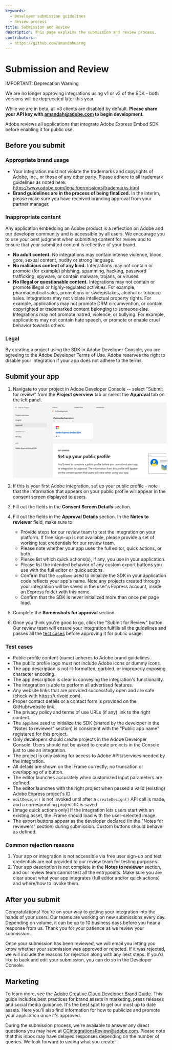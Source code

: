 ```yaml
---
keywords:
  - Developer submission guidelines
  - Review process
title: Submission and Review
description: This page explains the submission and review process.
contributors:
  - https://github.com/amandahuarng
---
```


# Submission and Review

<InlineAlert variant="error" slots="header, text1, text2" />

IMPORTANT: Deprecation Warning

We are no longer approving integrations using v1 or v2 of the SDK - both versions will be deprecated later this year.

While we are in beta, all v3 clients are disabled by default. **Please share your API key with amandah@adobe.com to begin development.**

Adobe reviews all applications that integrate Adobe Express Embed SDK before enabling it for public use.

## Before you submit

### Appropriate brand usage

* Your integration must not violate the trademarks and copyrights of Adobe, Inc., or those of any other party. Please adhere to all trademark guidelines as noted here: <https://www.adobe.com/legal/permissions/trademarks.html>
* **Brand guidelines are in the process of being finalized.** In the interim, please make sure you have received branding approval from your partner manager.

### Inappropriate content

Any application embedding an Adobe product is a reflection on Adobe and our developer community and is accessible by all users. We encourage you to use your best judgment when submitting content for review and to ensure that your submitted content is reflective of your brand.

* __No adult content.__
No integrations may contain intense violence, blood, gore, sexual content, nudity or strong language.
* __No malicious content of any kind.__
Integrations may not contain or promote (for example) phishing, spamming, hacking, password trafficking, spyware, or contain malware, trojans, or viruses.
* __No illegal or questionable content.__
Integrations may not contain or promote illegal or highly-regulated activities. For example, pharmaceutical sales, promotions or sweepstakes, alcohol or tobacco sales. Integrations may not violate intellectual property rights. For example, applications may not promote DRM circumvention, or contain copyrighted or trademarked content belonging to someone else. Integrations may not promote hatred, violence, or bullying. For example, applications may not contain hate speech, or promote or enable cruel behavior towards others.

### Legal

By creating a project using the SDK in Adobe Developer Console, you are agreeing to the Adobe Developer Terms of Use. Adobe reserves the right to disable your integration if your app does not adhere to the terms.

## Submit your app

1. Navigate to your project in Adobe Developer Console -- select "Submit for review" from the __Project overview__ tab or select the __Approval__ tab on the left panel. 
   ![Submit for review in Console UI](submission.png)
2. If this is your first Adobe integration, set up your public profile - note that the information that appears on your public profile will appear in the consent screen displayed to users.

3. Fill out the fields in the __Consent Screen Details__ section.

4. Fill out the fields in the __Approval Details__ section. In the __Notes to reviewer__ field, make sure to:
   * Provide steps for our review team to test the integration on your platform. If free sign-up is not available, please provide a set of working test credentials for our review team.
   * Please note whether your app uses the full editor, quick actions, or both.
   * Please list which quick actions(s), if any, you use in your application.
   * Please list the intended behavior of any custom export buttons you use with the full editor or quick actions.
   * Confirm that the `appName` used to initialize the SDK in your application code reflects your app's name. Note any projects created through your integration will be saved in the user's Express account, inside an Express folder with this name.
   * Confirm that the SDK is never initialized more than once per page load.

5. Complete the __Screenshots for approval__ section.
6. Once you think you're good to go, click the "Submit for Review" button. Our review team will ensure your integration fulfills all the guidelines and passes all the [test cases](#test-cases) before approving it for public usage.

### Test cases

* Public profile content (name) adheres to Adobe brand guidelines.
* The public profile logo must not include Adobe icons or dummy icons.
* The app description is not ill-formatted, garbled, or improperly exposing character encoding.
* The app description is clear in conveying the integration's functionality.
* The integration is able to perform all advertised features.
* Any website links that are provided successfully open and are safe (check with <https://urlvoid.com>).
* Proper contact details or a contact form is provided on the GitHub/website link.
* The privacy policy and terms of use URLs (if any) link to the right content.
* The `appName` used to initialize the SDK (shared by the developer in the "Notes to reviewer" section) is consistent with the "Public app name" registered for this project.
* Only developers should create projects in the Adobe Developer Console. Users should not be asked to create projects in the Console just to use an integration.
* The project is only asking for access to Adobe APIs/services needed by the integration.
* All details are shown on the iFrame correctly; no truncation or overlapping of a button.
* The editor launches accurately when customized input parameters are defined.
* The editor launches with the right project when passed a valid (existing) Adobe Express project's ID.
* `editDesign()` is not invoked until after a `createDesign()` API call is made, and a corresponding project ID is saved.
* [Image quick actions only] If the integration lets users start with an existing asset, the iFrame should load with the user-selected image.
* The export buttons appear as the developer declared (in the "Notes for reviewers" section) during submission. Custom buttons should behave as defined.

### Common rejection reasons

1. Your app or integration is not accessible via free user sign-up and test credentials are not provided to our review team for testing purposes.
2. Your app description is not complete in the __Notes to reviewer__ section, and our review team cannot test all the entrypoints. Make sure you are clear about what your app integrates (full editor and/or quick actions) and where/how to invoke them.

## After you submit

Congratulations! You're on your way to getting your integration into the hands of your users. Our teams are working on new submissions every day. Depending on volume, it can be up to 10 business days before you hear a response from us. Thank you for your patience as we review your submission.

Once your submission has been reviewed, we will email you letting you know whether your submission was approved or rejected. If it was rejected, we will include the reasons for rejection along with any next steps. If you'd like to back and edit your submission, you can do so in the Developer Console.

## Marketing

To learn more, see the [Adobe Creative Cloud Developer Brand Guide](https://partners.adobe.com/content/dam/tep_assets/public/public_1/documents/Adobe-Creative-Cloud-Developer-Brand-Guide.pdf). This guide includes best practices for brand assets in marketing, press releases and social media guidance. It's the best spot to get our most up to date assets. Here you'll also find information for how to publicize and promote your application once it's approved.

During the submission process, we're available to answer any direct questions you may have at CCIntegrationsReview@adobe.com. Please note that this inbox may have delayed responses depending on the number of queries. We look forward to seeing what you create!
